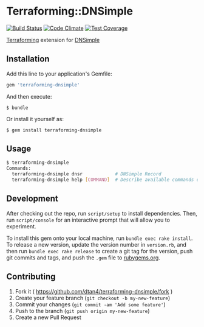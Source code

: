 # Terraforming::DNSimple
[![Build Status](https://travis-ci.org/dtan4/terraforming-dnsimple.svg?branch=master)](https://travis-ci.org/dtan4/terraforming-dnsimple)
[![Code Climate](https://codeclimate.com/github/dtan4/terraforming-dnsimple/badges/gpa.svg)](https://codeclimate.com/github/dtan4/terraforming-dnsimple)
[![Test Coverage](https://codeclimate.com/github/dtan4/terraforming-dnsimple/badges/coverage.svg)](https://codeclimate.com/github/dtan4/terraforming-dnsimple/coverage)

[Terraforming](https://github.com/dtan4/terraforming) extension for [DNSimple](https://dnsimple.com)

## Installation

Add this line to your application's Gemfile:

```ruby
gem 'terraforming-dnsimple'
```

And then execute:

    $ bundle

Or install it yourself as:

    $ gem install terraforming-dnsimple

## Usage

```bash
$ terraforming-dnsimple
Commands:
  terraforming-dnsimple dnsr            # DNSimple Record
  terraforming-dnsimple help [COMMAND]  # Describe available commands or one specific command
```

## Development

After checking out the repo, run `script/setup` to install dependencies. Then, run `script/console` for an interactive prompt that will allow you to experiment.

To install this gem onto your local machine, run `bundle exec rake install`. To release a new version, update the version number in `version.rb`, and then run `bundle exec rake release` to create a git tag for the version, push git commits and tags, and push the `.gem` file to [rubygems.org](https://rubygems.org).

## Contributing

1. Fork it ( https://github.com/dtan4/terraforming-dnsimple/fork )
2. Create your feature branch (`git checkout -b my-new-feature`)
3. Commit your changes (`git commit -am 'Add some feature'`)
4. Push to the branch (`git push origin my-new-feature`)
5. Create a new Pull Request
